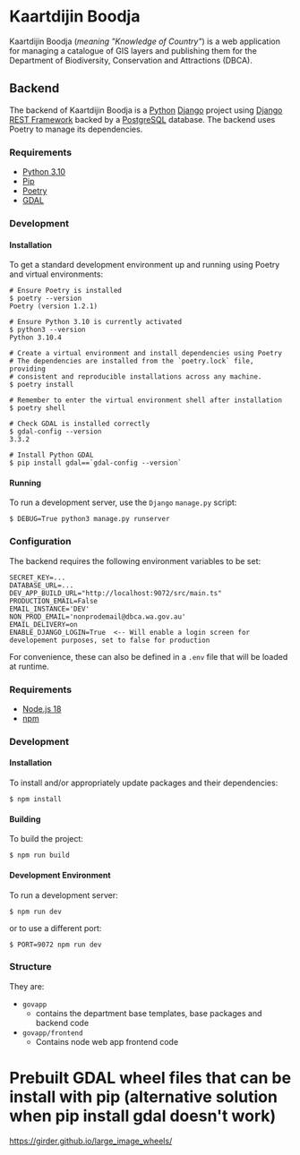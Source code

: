 # Kaartdijin Boodja
Kaartdijin Boodja (_meaning "Knowledge of Country"_) is a web application for managing a catalogue of GIS layers and
publishing them for the Department of Biodiversity, Conservation and Attractions (DBCA).

## Backend
The backend of Kaartdijin Boodja is a [Python](https://www.python.org/) [Django](https://www.djangoproject.com/) project
using [Django REST Framework](https://www.django-rest-framework.org/) backed by a [PostgreSQL](https://www.postgresql.org/)
database. The backend uses Poetry to manage its dependencies.

### Requirements
* [Python 3.10](https://www.python.org/downloads/release/python-3100/)
* [Pip](https://pypi.org/project/pip/)
* [Poetry](https://python-poetry.org/)
* [GDAL](https://gdal.org/download.html)

### Development
#### Installation
To get a standard development environment up and running using Poetry and virtual environments:
```shell
# Ensure Poetry is installed
$ poetry --version
Poetry (version 1.2.1)

# Ensure Python 3.10 is currently activated
$ python3 --version
Python 3.10.4

# Create a virtual environment and install dependencies using Poetry
# The dependencies are installed from the `poetry.lock` file, providing
# consistent and reproducible installations across any machine.
$ poetry install

# Remember to enter the virtual environment shell after installation
$ poetry shell

# Check GDAL is installed correctly
$ gdal-config --version
3.3.2

# Install Python GDAL
$ pip install gdal==`gdal-config --version`
```

#### Running
To run a development server, use the `Django` `manage.py` script:
```shell
$ DEBUG=True python3 manage.py runserver
```

### Configuration
The backend requires the following environment variables to be set:
```shell
SECRET_KEY=...
DATABASE_URL=...
DEV_APP_BUILD_URL="http://localhost:9072/src/main.ts"
PRODUCTION_EMAIL=False
EMAIL_INSTANCE='DEV'
NON_PROD_EMAIL='nonprodemail@dbca.wa.gov.au'
EMAIL_DELIVERY=on
ENABLE_DJANGO_LOGIN=True  <-- Will enable a login screen for developement purposes, set to false for production
```
For convenience, these can also be defined in a `.env` file that will be loaded at runtime.

### Requirements
* [Node.js 18](https://nodejs.org/en/blog/release/v18.0.0/)
* [npm](https://www.npmjs.com/)

### Development
#### Installation
To install and/or appropriately update packages and their dependencies:
```shell
$ npm install
```

#### Building
To build the project:
```shell
$ npm run build
```

#### Development Environment
To run a development server:
```shell
$ npm run dev
```
or to use a different port:
```shell
$ PORT=9072 npm run dev
```

### Structure
They are:
- `govapp`
  - contains the department base templates, base packages and backend code
- `govapp/frontend` 
  - Contains node web app frontend code


# Prebuilt GDAL wheel files that can be install with pip (alternative solution when pip install gdal doesn't work)
https://girder.github.io/large_image_wheels/